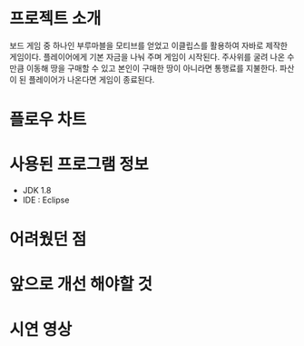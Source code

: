 # 프로젝트 소개
보드 게임 중 하나인 부루마블을 모티브를 얻었고 이클립스를 활용하여 자바로 제작한 게임이다.
플레이어에게 기본 자금을 나눠 주며 게임이 시작된다.
주사위를 굴려 나온 수 만큼 이동해 땅을 구매할 수 있고 본인이 구매한 땅이 아니라면 통행료를 지불한다.
파산이 된 플레이어가 나온다면 게임이 종료된다. 

# 플로우 차트


# 사용된 프로그램 정보
- JDK 1.8 
- IDE : Eclipse

# 어려웠던 점

# 앞으로 개선 해야할 것

# 시연 영상

